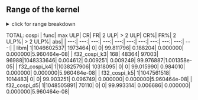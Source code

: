 ## Range of the kernel

<details markdown="1"><summary>click for range breakdown</summary>


running: minimal sanity check
  libm : FAILED VECTOR -> f(0x0p+0) = 0x1p+0 expected 0x0p+0
  f32_cospi_k3 : FAILED VECTOR -> f(0x0p+0) = 0x1.fffeb2p-1 expected 0x0p+0
  f32_cospi_k4 : FAILED VECTOR -> f(0x0p+0) = 0x1p+0 expected 0x0p+0
  f32_cospi_k5 : FAILED VECTOR -> f(0x0p+0) = 0x1p+0 expected 0x0p+0
  f32_cospi_d5 : FAILED VECTOR -> f(0x0p+0) = 0x1p+0 expected 0x0p+0

checking: cospi on [00000000,38a2f983] [0.000000e+00,7.771237e-05] : {constant result range 0x1p+0}
|           func|   max ULP|        CR|        FR|     2 ULP|   > 2 ULP|       CR%|       FR%|    2 ULP%|  > 2 ULP%|         abs|
|           ---:|      ---:|      ---:|      ---:|      ---:|      ---:|      ---:|      ---:|      ---:|      ---:|        ---:|
|           libm|         0| 950204804|         0|         0|         0|100.000000|  0.000000|  0.000000|  0.000000|0.000000e+00|
|   f32_cospi_k3|       167|         0|         0|         0| 950204804|  0.000000|  0.000000|  0.000000|100.000000|9.953976e-06|
|   f32_cospi_k4|         0| 950204804|         0|         0|         0|100.000000|  0.000000|  0.000000|  0.000000|0.000000e+00|
|   f32_cospi_k5|         0| 950204804|         0|         0|         0|100.000000|  0.000000|  0.000000|  0.000000|0.000000e+00|
|   f32_cospi_d5|         1| 950196307|      8497|         0|         0| 99.999106|  0.000894|  0.000000|  0.000000|5.960464e-08|

checking: cospi on [38a2f984,3d000000] [7.771238e-05,3.125000e-02]
|           func|   max ULP|        CR|        FR|     2 ULP|   > 2 ULP|       CR%|       FR%|    2 ULP%|  > 2 ULP%|         abs|
|           ---:|      ---:|      ---:|      ---:|      ---:|      ---:|      ---:|      ---:|      ---:|      ---:|        ---:|
|           libm|         1|  73174537|     30836|         0|         0| 99.957877|  0.042123|  0.000000|  0.000000|5.960464e-08|
|   f32_cospi_k3|       167|         0|         0|         0|  73205373|  0.000000|  0.000000|  0.000000|100.000000|9.953976e-06|
|   f32_cospi_k4|         1|  72124187|   1081186|         0|         0| 98.523078|  1.476922|  0.000000|  0.000000|5.960464e-08|
|   f32_cospi_k5|         1|  73185536|     19837|         0|         0| 99.972902|  0.027098|  0.000000|  0.000000|5.960464e-08|
|   f32_cospi_d5|         1|  73155119|     50254|         0|         0| 99.931352|  0.068648|  0.000000|  0.000000|5.960464e-08|

checking: cospi on [3d000000,3d7fffff] [3.125000e-02,6.250000e-02]
|           func|   max ULP|        CR|        FR|     2 ULP|   > 2 ULP|       CR%|       FR%|    2 ULP%|  > 2 ULP%|         abs|
|           ---:|      ---:|      ---:|      ---:|      ---:|      ---:|      ---:|      ---:|      ---:|      ---:|        ---:|
|           libm|         1|   8294696|     93912|         0|         0| 98.880482|  1.119518|  0.000000|  0.000000|5.960464e-08|
|   f32_cospi_k3|       122|         0|         0|         0|   8388608|  0.000000|  0.000000|  0.000000|100.000000|7.271767e-06|
|   f32_cospi_k4|         1|   5763094|   2625514|         0|         0| 68.701434| 31.298566|  0.000000|  0.000000|5.960464e-08|
|   f32_cospi_k5|         1|   8333086|     55522|         0|         0| 99.338126|  0.661874|  0.000000|  0.000000|5.960464e-08|
|   f32_cospi_d5|         1|   8386121|      2487|         0|         0| 99.970353|  0.029647|  0.000000|  0.000000|5.960464e-08|

checking: cospi on [3d800000,3dffffff] [6.250000e-02,1.250000e-01]
|           func|   max ULP|        CR|        FR|     2 ULP|   > 2 ULP|       CR%|       FR%|    2 ULP%|  > 2 ULP%|         abs|
|           ---:|      ---:|      ---:|      ---:|      ---:|      ---:|      ---:|      ---:|      ---:|      ---:|        ---:|
|           libm|         1|   8005574|    383034|         0|         0| 95.433879|  4.566121|  0.000000|  0.000000|5.960464e-08|
|   f32_cospi_k3|       168|     32267|     64556|     64596|   8227189|  0.384653|  0.769567|  0.770044| 98.075736|1.001358e-05|
|   f32_cospi_k4|         1|   4512043|   3876565|         0|         0| 53.787744| 46.212256|  0.000000|  0.000000|5.960464e-08|
|   f32_cospi_k5|         1|   8192256|    196352|         0|         0| 97.659302|  2.340698|  0.000000|  0.000000|5.960464e-08|
|   f32_cospi_d5|         1|   8384324|      4284|         0|         0| 99.948931|  0.051069|  0.000000|  0.000000|5.960464e-08|

checking: cospi on [3e000000,3e7fffff] [1.250000e-01,2.500000e-01]
|           func|   max ULP|        CR|        FR|     2 ULP|   > 2 ULP|       CR%|       FR%|    2 ULP%|  > 2 ULP%|         abs|
|           ---:|      ---:|      ---:|      ---:|      ---:|      ---:|      ---:|      ---:|      ---:|      ---:|        ---:|
|           libm|         1|   6922926|   1465682|         0|         0| 82.527709| 17.472291|  0.000000|  0.000000|5.960464e-08|
|   f32_cospi_k3|       168|     16097|     32447|     32392|   8307672|  0.191891|  0.386798|  0.386143| 99.035168|1.001358e-05|
|   f32_cospi_k4|         1|   5653778|   2734830|         0|         0| 67.398286| 32.601714|  0.000000|  0.000000|5.960464e-08|
|   f32_cospi_k5|         1|   7645836|    742772|         0|         0| 91.145468|  8.854532|  0.000000|  0.000000|5.960464e-08|
|   f32_cospi_d5|         1|   8384020|      4588|         0|         0| 99.945307|  0.054693|  0.000000|  0.000000|5.960464e-08|

</details>


TOTAL: cospi
|           func|   max ULP|        CR|        FR|     2 ULP|   > 2 ULP|       CR%|       FR%|    2 ULP%|  > 2 ULP%|         abs|
|           ---:|      ---:|      ---:|      ---:|      ---:|      ---:|      ---:|      ---:|      ---:|      ---:|        ---:|
|           libm|         1|1046602537|   1973464|         0|         0| 99.811796|  0.188204|  0.000000|  0.000000|5.960464e-08|
|   f32_cospi_k3|       168|     48364|     97003|     96988|1048333646|  0.004612|  0.009251|  0.009249| 99.976887|1.001358e-05|
|   f32_cospi_k4|         1|1038257906|  10318095|         0|         0| 99.015990|  0.984010|  0.000000|  0.000000|5.960464e-08|
|   f32_cospi_k5|         1|1047561518|   1014483|         0|         0| 99.903251|  0.096749|  0.000000|  0.000000|5.960464e-08|
|   f32_cospi_d5|         1|1048505891|     70110|         0|         0| 99.993314|  0.006686|  0.000000|  0.000000|5.960464e-08|
